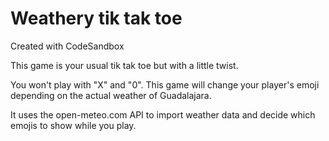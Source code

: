 # Weathery tik tak toe

Created with CodeSandbox

This game is your usual tik tak toe but with a little twist.

You won't play with "X" and "0". This game will change your player's emoji depending on the actual weather of Guadalajara.

It uses the open-meteo.com API to import weather data and decide which emojis to show while you play.

